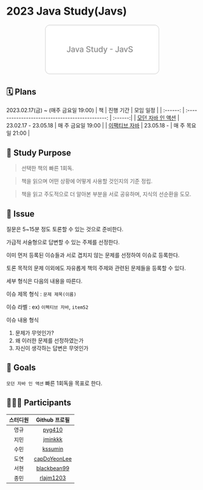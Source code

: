 # 2023 Java Study(Javs)

<div align="center">
  <img src="./javs.png" alt="Java Study Cover" width="300">
</div>

## 🗓 Plans

2023.02.17(금) ~ (매주 금요일 19:00)
| 책 |                  진행 기간                  | 모임 일정 |
| :------: | :---------------------------------------------: | :------:|
|  [모던 자바 인 액션](./ModernJavaInAction/README.md)  |   23.02.17 - 23.05.18   | 매 주 금요일 19:00 |
|    [이팩티브 자바](./EffectiveJava/README.md)    |     23.05.18 -      | 매 주 목요일 21:00 |

## 🤝 Study Purpose

> 선택한 책의 빠른 1회독.

> 책을 읽으며 어떤 상황에 어떻게 사용할 것인지의 기준 정립.

> 책을 읽고 주도적으로 더 알아본 부분을 서로 공유하며, 지식의 선순환을 도모.



## 📌 Issue

질문은 5~15분 정도 토론할 수 있는 것으로 준비한다.

가급적 서술형으로 답변할 수 있는 주제를 선정한다.

이미 먼저 등록된 이슈들과 서로 겹치지 않는 문제를 선정하여 이슈로 등록한다.

토론 목적의 문제 이외에도 자유롭게 책의 주제와 관련된 문제들을 등록할 수 있다.

세부 형식은 다음의 내용을 따른다.

이슈 제목 형식 : `문제 제목(이름)`

이슈 라벨 : ex) `이펙티브 자바`, `item52`

이슈 내용 형식
1. 문제가 무엇인가?
2. 왜 이러한 문제를 선정하였는가
3. 자신이 생각하는 답변은 무엇인가

## 🚀 Goals

`모던 자바 인 액션` 빠른 1회독을 목표로 한다.

## 🙋🏻‍♂️ Participants

| 스터디원 |                  Github 프로필                  |
| :------: | :---------------------------------------------: |
|  영규  |   [pyg410](https://github.com/pyg410)   |
|    지민    |     [jminkkk](https://github.com/jminkkk)     |
|   수민   |      [kssumin](https://github.com/kssumin)      |
| 도연 | [capDoYeonLee](https://github.com/capDoYeonLee) |
| 서현 | [blackbean99](https://github.com/blackbean99) | 
| 종민 | [rlajm1203](https://github.com/rlajm1203) |
